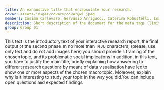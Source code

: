 ```yaml
---
title: An exhaustive title that encapsulate your research.
cover: assets/images/covers/cover@xl.jpeg
members: Cosimo Carlevaro, Gervasio Arrigucci, Caterina Robustelli, Isidora Bencivenni, Giuliano Mancini, Viviana Pini
description: Short description of the document for the meta tags (limit to 150 characters, longer will be cut by search engines)
group: Group 01
---
```

This text is the introductory text of your interactive research report, the final output of the second phase.
In no more than 1400 characters, (please, use only text and do not add images here) you should provide a framing of the chosen topic, and its problematic social implications In addition, in this text, you have to justify the main title, briefly explaining  how answering to different research questions by means of data visualisation have led to show one or more aspects of the chosen macro topic.
Moreover, explain why is it interesting to study your topic in the way you did.You can include open questions and expected findings.
